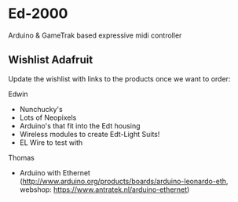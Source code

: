 # Ed-2000
Arduino &amp; GameTrak based expressive midi controller

## Wishlist Adafruit

Update the wishlist with links to the products once we want to order:

Edwin

* Nunchucky's
* Lots of Neopixels
* Arduino's that fit into the Edt housing
* Wireless modules to create Edt-Light Suits!
* EL Wire to test with

Thomas

* Arduino with Ethernet (http://www.arduino.org/products/boards/arduino-leonardo-eth, webshop: https://www.antratek.nl/arduino-ethernet)
